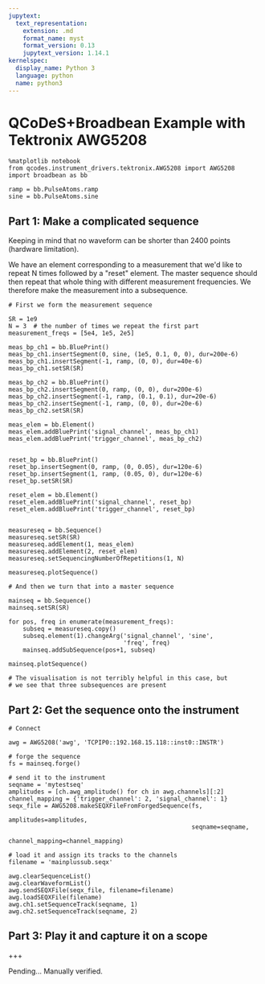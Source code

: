 ```yaml
---
jupytext:
  text_representation:
    extension: .md
    format_name: myst
    format_version: 0.13
    jupytext_version: 1.14.1
kernelspec:
  display_name: Python 3
  language: python
  name: python3
---
```


# QCoDeS+Broadbean Example with Tektronix AWG5208

```{code-cell} ipython3
%matplotlib notebook
from qcodes.instrument_drivers.tektronix.AWG5208 import AWG5208
import broadbean as bb

ramp = bb.PulseAtoms.ramp
sine = bb.PulseAtoms.sine
```

## Part 1: Make a complicated sequence

Keeping in mind that no waveform can be shorter than 2400 points (hardware limitation).

We have an element corresponding to a measurement that we'd like to repeat N times followed by a "reset" element. The master sequence should then repeat that whole thing with different measurement frequencies. We therefore make the measurement into a subsequence.

```{code-cell} ipython3
# First we form the measurement sequence

SR = 1e9
N = 3  # the number of times we repeat the first part
measurement_freqs = [5e4, 1e5, 2e5]

meas_bp_ch1 = bb.BluePrint()
meas_bp_ch1.insertSegment(0, sine, (1e5, 0.1, 0, 0), dur=200e-6)
meas_bp_ch1.insertSegment(-1, ramp, (0, 0), dur=40e-6)
meas_bp_ch1.setSR(SR)

meas_bp_ch2 = bb.BluePrint()
meas_bp_ch2.insertSegment(0, ramp, (0, 0), dur=200e-6)
meas_bp_ch2.insertSegment(-1, ramp, (0.1, 0.1), dur=20e-6)
meas_bp_ch2.insertSegment(-1, ramp, (0, 0), dur=20e-6)
meas_bp_ch2.setSR(SR)

meas_elem = bb.Element()
meas_elem.addBluePrint('signal_channel', meas_bp_ch1)
meas_elem.addBluePrint('trigger_channel', meas_bp_ch2)


reset_bp = bb.BluePrint()
reset_bp.insertSegment(0, ramp, (0, 0.05), dur=120e-6)
reset_bp.insertSegment(1, ramp, (0.05, 0), dur=120e-6)
reset_bp.setSR(SR)

reset_elem = bb.Element()
reset_elem.addBluePrint('signal_channel', reset_bp)
reset_elem.addBluePrint('trigger_channel', reset_bp)


measureseq = bb.Sequence()
measureseq.setSR(SR)
measureseq.addElement(1, meas_elem)
measureseq.addElement(2, reset_elem)
measureseq.setSequencingNumberOfRepetitions(1, N)

measureseq.plotSequence()
```

```{code-cell} ipython3
# And then we turn that into a master sequence

mainseq = bb.Sequence()
mainseq.setSR(SR)

for pos, freq in enumerate(measurement_freqs):
    subseq = measureseq.copy()
    subseq.element(1).changeArg('signal_channel', 'sine',
                                'freq', freq)
    mainseq.addSubSequence(pos+1, subseq)

mainseq.plotSequence()

# The visualisation is not terribly helpful in this case, but
# we see that three subsequences are present
```

## Part 2: Get the sequence onto the instrument

```{code-cell} ipython3
# Connect

awg = AWG5208('awg', 'TCPIP0::192.168.15.118::inst0::INSTR')
```

```{code-cell} ipython3
# forge the sequence
fs = mainseq.forge()

# send it to the instrument
seqname = 'mytestseq'
amplitudes = [ch.awg_amplitude() for ch in awg.channels][:2]
channel_mapping = {'trigger_channel': 2, 'signal_channel': 1}
seqx_file = AWG5208.makeSEQXFileFromForgedSequence(fs,
                                                   amplitudes=amplitudes,
                                                   seqname=seqname,
                                                   channel_mapping=channel_mapping)

# load it and assign its tracks to the channels
filename = 'mainplussub.seqx'

awg.clearSequenceList()
awg.clearWaveformList()
awg.sendSEQXFile(seqx_file, filename=filename)
awg.loadSEQXFile(filename)
awg.ch1.setSequenceTrack(seqname, 1)
awg.ch2.setSequenceTrack(seqname, 2)
```

## Part 3: Play it and capture it on a scope

+++

Pending... Manually verified.
